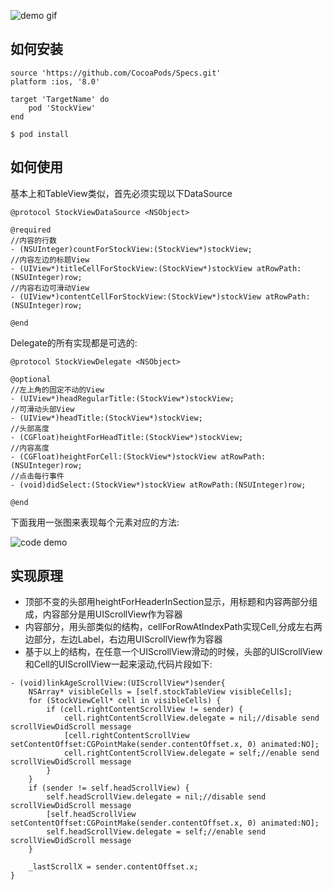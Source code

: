 ![demo gif](https://github.com/jezzmemo/StockView/raw/master/demo.gif)

## 如何安装

```
source 'https://github.com/CocoaPods/Specs.git'
platform :ios, '8.0'

target 'TargetName' do
    pod 'StockView'
end
```

```
$ pod install
```

## 如何使用

基本上和TableView类似，首先必须实现以下DataSource
```objc
@protocol StockViewDataSource <NSObject>

@required
//内容的行数
- (NSUInteger)countForStockView:(StockView*)stockView;
//内容左边的标题View
- (UIView*)titleCellForStockView:(StockView*)stockView atRowPath:(NSUInteger)row;
//内容右边可滑动View
- (UIView*)contentCellForStockView:(StockView*)stockView atRowPath:(NSUInteger)row;

@end
```

Delegate的所有实现都是可选的:
```objc
@protocol StockViewDelegate <NSObject>

@optional
//左上角的固定不动的View
- (UIView*)headRegularTitle:(StockView*)stockView;
//可滑动头部View
- (UIView*)headTitle:(StockView*)stockView;
//头部高度
- (CGFloat)heightForHeadTitle:(StockView*)stockView;
//内容高度
- (CGFloat)heightForCell:(StockView*)stockView atRowPath:(NSUInteger)row;
//点击每行事件
- (void)didSelect:(StockView*)stockView atRowPath:(NSUInteger)row;

@end
```

下面我用一张图来表现每个元素对应的方法:

![code demo](https://raw.githubusercontent.com/jezzmemo/StockView/master/demo_code.png)


## 实现原理

* 顶部不变的头部用heightForHeaderInSection显示，用标题和内容两部分组成，内容部分是用UIScrollView作为容器
* 内容部分，用头部类似的结构，cellForRowAtIndexPath实现Cell,分成左右两边部分，左边Label，右边用UIScrollView作为容器
* 基于以上的结构，在任意一个UIScrollView滑动的时候，头部的UIScrollView和Cell的UIScrollView一起来滚动,代码片段如下:
```objc
- (void)linkAgeScrollView:(UIScrollView*)sender{
    NSArray* visibleCells = [self.stockTableView visibleCells];
    for (StockViewCell* cell in visibleCells) {
        if (cell.rightContentScrollView != sender) {
            cell.rightContentScrollView.delegate = nil;//disable send scrollViewDidScroll message
            [cell.rightContentScrollView setContentOffset:CGPointMake(sender.contentOffset.x, 0) animated:NO];
            cell.rightContentScrollView.delegate = self;//enable send scrollViewDidScroll message
        }
    }
    if (sender != self.headScrollView) {
        self.headScrollView.delegate = nil;//disable send scrollViewDidScroll message
        [self.headScrollView setContentOffset:CGPointMake(sender.contentOffset.x, 0) animated:NO];
        self.headScrollView.delegate = self;//enable send scrollViewDidScroll message
    }
    
    _lastScrollX = sender.contentOffset.x;
}
```